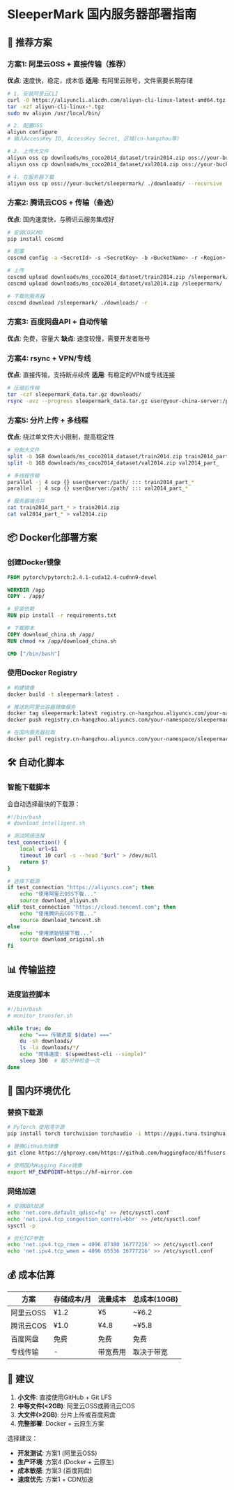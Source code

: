 # SleeperMark 国内服务器部署指南

## 🚀 推荐方案

### 方案1: 阿里云OSS + 直接传输（推荐）
**优点**: 速度快，稳定，成本低
**适用**: 有阿里云账号，文件需要长期存储

```bash
# 1. 安装阿里云CLI
curl -O https://aliyuncli.alicdn.com/aliyun-cli-linux-latest-amd64.tgz
tar -xzf aliyun-cli-linux-*.tgz
sudo mv aliyun /usr/local/bin/

# 2. 配置OSS
aliyun configure
# 输入AccessKey ID, AccessKey Secret, 区域(cn-hangzhou等)

# 3. 上传大文件
aliyun oss cp downloads/ms_coco2014_dataset/train2014.zip oss://your-bucket/sleepermark/
aliyun oss cp downloads/ms_coco2014_dataset/val2014.zip oss://your-bucket/sleepermark/

# 4. 在服务器下载
aliyun oss cp oss://your-bucket/sleepermark/ ./downloads/ --recursive
```

### 方案2: 腾讯云COS + 传输（备选）
**优点**: 国内速度快，与腾讯云服务集成好

```bash
# 安装COSCMD
pip install coscmd

# 配置
coscmd config -a <SecretId> -s <SecretKey> -b <BucketName> -r <Region>

# 上传
coscmd upload downloads/ms_coco2014_dataset/train2014.zip /sleepermark/
coscmd upload downloads/ms_coco2014_dataset/val2014.zip /sleepermark/

# 下载到服务器
coscmd download /sleepermark/ ./downloads/ -r
```

### 方案3: 百度网盘API + 自动传输
**优点**: 免费，容量大
**缺点**: 速度较慢，需要开发者账号

### 方案4: rsync + VPN/专线
**优点**: 直接传输，支持断点续传
**适用**: 有稳定的VPN或专线连接

```bash
# 压缩后传输
tar -czf sleepermark_data.tar.gz downloads/
rsync -avz --progress sleepermark_data.tar.gz user@your-china-server:/path/to/destination/
```

### 方案5: 分片上传 + 多线程
**优点**: 绕过单文件大小限制，提高稳定性

```bash
# 分割大文件
split -b 1GB downloads/ms_coco2014_dataset/train2014.zip train2014_part_
split -b 1GB downloads/ms_coco2014_dataset/val2014.zip val2014_part_

# 多线程传输
parallel -j 4 scp {} user@server:/path/ ::: train2014_part_*
parallel -j 4 scp {} user@server:/path/ ::: val2014_part_*

# 服务器端合并
cat train2014_part_* > train2014.zip
cat val2014_part_* > val2014.zip
```

## 📦 Docker化部署方案

### 创建Docker镜像
```dockerfile
FROM pytorch/pytorch:2.4.1-cuda12.4-cudnn9-devel

WORKDIR /app
COPY . /app/

# 安装依赖
RUN pip install -r requirements.txt

# 下载脚本
COPY download_china.sh /app/
RUN chmod +x /app/download_china.sh

CMD ["/bin/bash"]
```

### 使用Docker Registry
```bash
# 构建镜像
docker build -t sleepermark:latest .

# 推送到阿里云容器镜像服务
docker tag sleepermark:latest registry.cn-hangzhou.aliyuncs.com/your-namespace/sleepermark:latest
docker push registry.cn-hangzhou.aliyuncs.com/your-namespace/sleepermark:latest

# 在国内服务器拉取
docker pull registry.cn-hangzhou.aliyuncs.com/your-namespace/sleepermark:latest
```

## 🛠️ 自动化脚本

### 智能下载脚本
会自动选择最快的下载源：

```bash
#!/bin/bash
# download_intelligent.sh

# 测试网络连接
test_connection() {
    local url=$1
    timeout 10 curl -s --head "$url" > /dev/null
    return $?
}

# 选择下载源
if test_connection "https://aliyuncs.com"; then
    echo "使用阿里云OSS下载..."
    source download_aliyun.sh
elif test_connection "https://cloud.tencent.com"; then
    echo "使用腾讯云COS下载..."
    source download_tencent.sh
else
    echo "使用原始链接下载..."
    source download_original.sh
fi
```

## 📊 传输监控

### 进度监控脚本
```bash
#!/bin/bash
# monitor_transfer.sh

while true; do
    echo "=== 传输进度 $(date) ==="
    du -sh downloads/
    ls -la downloads/*/
    echo "网络速度: $(speedtest-cli --simple)"
    sleep 300  # 每5分钟检查一次
done
```

## 🔧 国内环境优化

### 替换下载源
```bash
# PyTorch 使用清华源
pip install torch torchvision torchaudio -i https://pypi.tuna.tsinghua.edu.cn/simple/

# 替换GitHub为镜像
git clone https://ghproxy.com/https://github.com/huggingface/diffusers.git

# 使用国内Hugging Face镜像
export HF_ENDPOINT=https://hf-mirror.com
```

### 网络加速
```bash
# 安装BBR加速
echo 'net.core.default_qdisc=fq' >> /etc/sysctl.conf
echo 'net.ipv4.tcp_congestion_control=bbr' >> /etc/sysctl.conf
sysctl -p

# 优化TCP参数
echo 'net.ipv4.tcp_rmem = 4096 87380 16777216' >> /etc/sysctl.conf
echo 'net.ipv4.tcp_wmem = 4096 65536 16777216' >> /etc/sysctl.conf
```

## 💰 成本估算

| 方案 | 存储成本/月 | 流量成本 | 总成本(10GB) |
|------|------------|----------|-------------|
| 阿里云OSS | ¥1.2 | ¥5 | ~¥6.2 |
| 腾讯云COS | ¥1.0 | ¥4.8 | ~¥5.8 |
| 百度网盘 | 免费 | 免费 | 免费 |
| 专线传输 | - | 带宽费用 | 取决于带宽 |

## 📝 建议

1. **小文件**: 直接使用GitHub + Git LFS
2. **中等文件(<2GB)**: 阿里云OSS或腾讯云COS
3. **大文件(>2GB)**: 分片上传或百度网盘
4. **完整部署**: Docker + 云原生方案

选择建议：
- **开发测试**: 方案1 (阿里云OSS)
- **生产环境**: 方案4 (Docker + 云原生)
- **成本敏感**: 方案3 (百度网盘)
- **速度优先**: 方案1 + CDN加速
